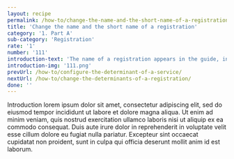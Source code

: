 ```yaml
---
layout: recipe
permalink: /how-to/change-the-name-and-the-short-name-of-a-registration/
title: 'Change the name and the short name of a registration'
category: '1. Part A'
sub-category: 'Registration'
rate: '1'
number: '111'
introduction-text: 'The name of a registration appears in the guide, in the email sent to the users, in the history of the file... The name change will take place in all those places.<br>It is recommended to name the registration as "Name-of-certificate at Institution-in-charge".'
introduction-img: '111.png'
prevUrl: /how-to/configure-the-determinant-of-a-service/
nextUrl: /how-to/change-the-determinants-of-a-registration/
done: ''
---
```


Introduction lorem ipsum dolor sit amet, consectetur adipiscing elit, sed do eiusmod tempor incididunt ut labore et dolore magna aliqua. Ut enim ad minim veniam, quis nostrud exercitation ullamco laboris nisi ut aliquip ex ea commodo consequat. Duis aute irure dolor in reprehenderit in voluptate velit esse cillum dolore eu fugiat nulla pariatur. Excepteur sint occaecat cupidatat non proident, sunt in culpa qui officia deserunt mollit anim id est laborum.

